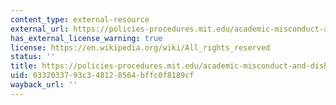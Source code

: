 ```yaml
---
content_type: external-resource
external_url: https://policies-procedures.mit.edu/academic-misconduct-and-dishonesty/
has_external_license_warning: true
license: https://en.wikipedia.org/wiki/All_rights_reserved
status: ''
title: https://policies-procedures.mit.edu/academic-misconduct-and-dishonesty/
uid: 03320337-93c3-4812-8564-bffc0f8189cf
wayback_url: ''
---
```

